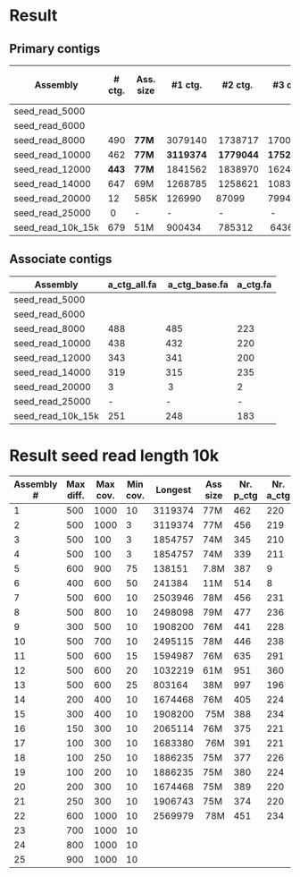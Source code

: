 # Result

## Primary contigs

| Assembly          | # ctg.  | Ass. size | #1 ctg.     | #2 ctg.     | #3 ctg.     | # circ. ctg. | chimers_nodes |
|-------------------|---------|-----------|-------------|-------------|-------------|--------------|---------------|
| seed_read_5000    |         |           |             |             |             |              |               |
| seed_read_6000    |         |           |             |             |             |              |               | 
| seed_read_8000    | 490     | **77M**   | 3079140     | 1738717     | 1700264     | 21           | 884           |
| seed_read_10000   | 462     | **77M**   | **3119374** | **1779044** | **1752711** | 18           | 638           |
| seed_read_12000   | **443** | **77M**   | 1841562     | 1838970     | 1624136     | 12           | **466**       |
| seed_read_14000   | 647     | 69M       | 1268785     | 1258621     | 1083957     | 10           | 792           |
| seed_read_20000   | 12      | 585K      | 126990      | 87099       | 79941       | 1            | 0             |
| seed_read_25000   | 0       | -         | -           | -           | -           | -            | -             |
| seed_read_10k_15k | 679     | 51M       | 900434      | 785312      | 643644      | **7**        | 832           |

## Associate contigs

| Assembly          | a_ctg_all.fa | a_ctg_base.fa | a_ctg.fa |
|-------------------|--------------|---------------|----------|
| seed_read_5000    |              |               |          |
| seed_read_6000    |              |               |          |
| seed_read_8000    | 488          | 485           | 223      |
| seed_read_10000   | 438          | 432           | 220      |
| seed_read_12000   | 343          | 341           | 200      |
| seed_read_14000   | 319          | 315           | 235      |
| seed_read_20000   | 3            | 3             | 2        |
| seed_read_25000   | -            | -             | -        |
| seed_read_10k_15k | 251          | 248           | 183      |

# Result seed read length 10k

| Assembly # | Max diff. | Max cov. | Min cov. | Longest | Ass size | Nr. p_ctg | Nr. a_ctg |
|------------|-----------|----------|----------|---------|----------|-----------|-----------|
| 1          | 500       | 1000     | 10       | 3119374 | 77M      | 462       | 220       |
| 2          | 500       | 1000     | 3        | 3119374 | 77M      | 456       | 219       |		
| 3          | 500       | 100      | 3        | 1854757 | 74M      | 345       | 210       |
| 4          | 500       | 100      | 3        | 1854757 | 74M      | 339       | 211       |
| 5          | 600       | 900      | 75       | 138151  | 7.8M     | 387       | 9         |
| 6          | 400       | 600      | 50       | 241384  | 11M      | 514       | 8         |
| 7          | 500       | 600      | 10       | 2503946 | 78M      | 456       | 231       |
| 8          | 500       | 800      | 10       | 2498098 | 79M      | 477       | 236       |
| 9          | 300       | 500      | 10       | 1908200 | 76M      | 441       | 228       |
| 10         | 500       | 700      | 10       | 2495115 | 78M      | 446       | 238       |
| 11         | 500       | 600      | 15       | 1594987 | 76M      | 635       | 291       |
| 12         | 500       | 600      | 20       | 1032219 | 61M      | 951       | 360       |
| 13         | 500       | 600      | 25       | 803164  | 38M      | 997       | 196       |
| 14         | 200       | 400      | 10       | 1674468 | 76M      | 405       | 224       |
| 15         | 300       | 400      | 10       | 1908200 | 75M      | 388       | 234       |
| 16         | 150       | 300      | 10       | 2065114 | 76M      | 375       | 221       |
| 17         | 100       | 300      | 10       | 1683380 | 76M      | 391       | 221       | 
| 18         | 100       | 250      | 10       | 1886235 | 75M      | 377       | 226       |
| 19         | 100       | 200      | 10       | 1886235 | 75M      | 380       | 224       |
| 20         | 200       | 300      | 10       | 1674468 | 75M      | 389       | 220       |
| 21         | 250       | 300      | 10       | 1906743 | 75M      | 374       | 220       |
| 22         | 600       | 1000     | 10       | 2569979 | 78M      | 451       | 234       |
| 23         | 700       | 1000     | 10       
| 24         | 800       | 1000     | 10       | 
| 25         | 900       | 1000     | 10




